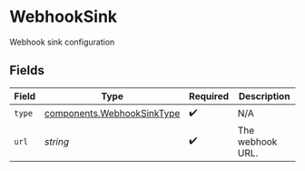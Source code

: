 # WebhookSink

Webhook sink configuration


## Fields

| Field                                                                    | Type                                                                     | Required                                                                 | Description                                                              |
| ------------------------------------------------------------------------ | ------------------------------------------------------------------------ | ------------------------------------------------------------------------ | ------------------------------------------------------------------------ |
| `type`                                                                   | [components.WebhookSinkType](../../models/components/webhooksinktype.md) | :heavy_check_mark:                                                       | N/A                                                                      |
| `url`                                                                    | *string*                                                                 | :heavy_check_mark:                                                       | The webhook URL.                                                         |